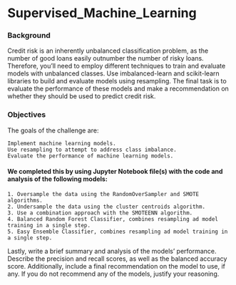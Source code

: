 # Supervised_Machine_Learning

### Background

Credit risk is an inherently unbalanced classification problem, as the number of good loans easily outnumber the number of risky loans. Therefore, you’ll need to employ different techniques to train and evaluate models with unbalanced classes. Use imbalanced-learn and scikit-learn libraries to build and evaluate models using resampling. The final task is to evaluate the performance of these models and make a recommendation on whether they should be used to predict credit risk.

### Objectives

The goals of the challenge are:

    Implement machine learning models.
    Use resampling to attempt to address class imbalance.
    Evaluate the performance of machine learning models.


#### We completed this by using Jupyter Notebook file(s) with the code and analysis of the following models: 

    1. Oversample the data using the RandomOverSampler and SMOTE algorithms.
    2. Undersample the data using the cluster centroids algorithm.
    3. Use a combination approach with the SMOTEENN algorithm.
    4. Balanced Random Forest Classifier, combines resampling ad model training in a single step.
    5. Easy Ensemble Classifier, combines resampling ad model training in a single step.
    
Lastly, write a brief summary and analysis of the models’ performance. Describe the precision and recall scores, as well as the balanced accuracy score. Additionally, include a final recommendation on the model to use, if any. If you do not recommend any of the models, justify your reasoning.
